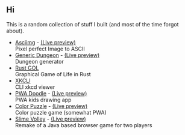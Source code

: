 ## Hi

This is a random collection of stuff I built (and most of the time forgot about).

- [Asciimg](https://github.com/AndyLnd/asciimg) - [(Live preview)](https://asciimg.netlify.com/)  
  Pixel perfect Image to ASCII
- [Generic Dungeon](https://github.com/AndyLnd/genericdungeon) - [(Live preview)](https://generic-dungeon.netlify.com/)  
  Dungeon generator
- [Rust GOL](https://github.com/AndyLnd/rust-gol)  
  Graphical Game of Life in Rust
- [XKCLI](https://github.com/AndyLnd/xkcli)  
  CLI xkcd viewer
- [PWA Doodle](https://github.com/AndyLnd/pwdraw) - [(Live preview)](https://pwadoodle.netlify.com/)  
  PWA kids drawing app
- [Color Puzzle](https://github.com/AndyLnd/colorpuzzle) - [(Live preview)](https://colorpuzzle.netlify.com/)  
  Color puzzle game (somewhat PWA)
- [Slime Volley](https://github.com/AndyLnd/slimevolley) - [(Live preview)](https://slimevolley.netlify.com/)  
  Remake of a Java based browser game for two players
